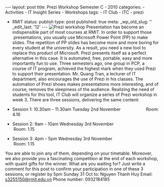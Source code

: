 --- layout: post title: Prezi Workshop Semester C - 2010 categories: -
Activities - IT Insight Series - Workshops tags: - IT Club - ITC - prezi
- RMIT status: publish type: post published: true meta: \_wp\_old\_slug:
'' \_edit\_last: '12' ---
![](http://img543.imageshack.us/img543/8347/flyer2z.jpg "Prezi workshop")
Presentation has become an indispensible part of most courses at RMIT.
In order to support those  presentations, you usually use Microsoft
Power Point (PP) to make slides. The repetition of PP slides has become
more and more boring for every student at the university. As a result,
you need a new tool to replace this product of Microsoft. Prezi presents
itself as a perfect alternative in this case. It is automated, free,
portable, easy and more importantly fun to use. Three semesters ago, one
group in PCP, a course of IT program, achieved the highest mark when
they used Prezi to support their presentation. Mr. Quang Tran, a
lecturer of IT department, also encourages the use of Prezi in his
classes. The automation of Prezi shows makes presentations more
interesting, and of course, removes the sleepiness of the audience.
Realizing the need of students for this tool, IT Club will organize a
series of Prezi workshop in week 3. There are three sessions, delivering
the same content:

-   Session 1: 10.30am - 11.30am Tuesday 2nd November                  
      Room: 4.16
-   Session 2: 9am - 10am Wednesday 3rd November                        
       Room: 1.15
-   Session 3: 4pm - 5pm Wednesday 3rd November                        
         Room: 1.15

You are able to join any of them, depending on your timetable. Moreover,
we also provide you a fascinating competition at the end of each
workshop, with quaint gifts for the winner. What are you waiting for?
Just write a comment for this post to confirm your participation in one
of these 3 sessions, or register by 5pm Sunday 31 Oct to: Nguyen Thanh
Huy Email: s3255150@rmit.edu.vn Phone number: 0932184185
